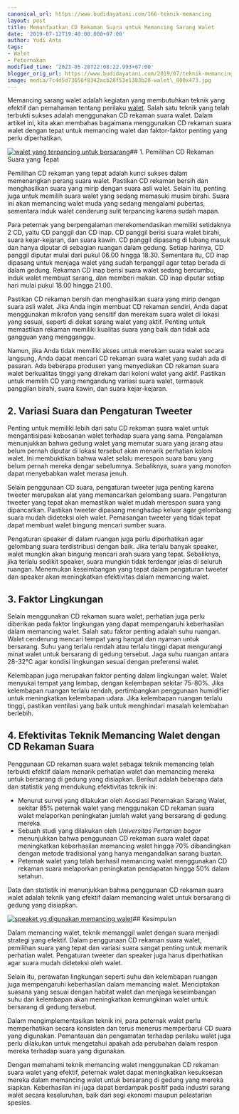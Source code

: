 ```yaml
---
canonical_url: https://www.budidayatani.com/166-teknik-memancing
layout: post
title: Memanfaatkan CD Rekaman Suara untuk Memancing Sarang Walet
date: '2019-07-12T19:40:00.000+07:00'
author: Yudi Anto
tags:
- Walet
- Peternakan
modified_time: '2023-05-28T22:08:22.993+07:00'
blogger_orig_url: https://www.budidayatani.com/2019/07/teknik-memancing-walet-menggunakan-cd.html
image: media/7c4d5d73656f8342acb28f53e1383b20-walet\_800x473.jpg
---
```

Memancing sarang walet adalah kegiatan yang membutuhkan teknik yang efektif dan pemahaman tentang perilaku [walet](https://www.budidayatani.com/search/label/Walet). Salah satu teknik yang telah terbukti sukses adalah menggunakan CD rekaman suara walet. Dalam artikel ini, kita akan membahas bagaimana menggunakan CD rekaman suara walet dengan tepat untuk memancing walet dan faktor-faktor penting yang perlu diperhatikan.

[![walet yang terpancing untuk bersarang](https://blogger.googleusercontent.com/img/b/R29vZ2xl/AVvXsEhxsMOIKasEkDSTndFQdj81r5iShNw0p0S1vYyACJC4xbw0rt1m5mqlnWtb8cvyxpI7IOVl5SC5EgLPgwocm48Yi9a9PIS73V-YSHpvLgr2isQUicQ_0PCmiKFecQjBf4cKCKdaIwj6-_zz8npkMC_kmBJzh8Hs5YmqFvtvyDnzC_gqsh26rCuvpB4rLA/w640-h378/walet_800x473.jpg)](https://blogger.googleusercontent.com/img/b/R29vZ2xl/AVvXsEhxsMOIKasEkDSTndFQdj81r5iShNw0p0S1vYyACJC4xbw0rt1m5mqlnWtb8cvyxpI7IOVl5SC5EgLPgwocm48Yi9a9PIS73V-YSHpvLgr2isQUicQ_0PCmiKFecQjBf4cKCKdaIwj6-_zz8npkMC_kmBJzh8Hs5YmqFvtvyDnzC_gqsh26rCuvpB4rLA/s800/walet_800x473.jpg)## 1. Pemilihan CD Rekaman Suara yang Tepat

Pemilihan CD rekaman yang tepat adalah kunci sukses dalam memenangkan perang suara walet. Pastikan CD rekaman bersih dan menghasilkan suara yang mirip dengan suara asli walet. Selain itu, penting juga untuk memilih suara walet yang sedang memasuki musim birahi. Suara ini akan memancing walet muda yang sedang mengalami pubertas, sementara induk walet cenderung sulit terpancing karena sudah mapan.

Para peternak yang berpengalaman merekomendasikan memiliki setidaknya 2 CD, yaitu CD panggil dan CD inap. CD panggil berisi suara walet birahi, suara kejar-kejaran, dan suara kawin. CD panggil dipasang di lubang masuk dan hanya diputar di sebagian ruangan dalam gedung. Setiap harinya, CD panggil diputar mulai dari pukul 06.00 hingga 18.30. Sementara itu, CD inap dipasang untuk menjaga walet yang sudah terpanggil agar tetap berada di dalam gedung. Rekaman CD inap berisi suara walet sedang bercumbu, induk walet membuat sarang, dan memberi makan. CD inap diputar setiap hari mulai pukul 18.00 hingga 21.00.

Pastikan CD rekaman bersih dan menghasilkan suara yang mirip dengan suara asli walet. Jika Anda ingin membuat CD rekaman sendiri, Anda dapat menggunakan mikrofon yang sensitif dan merekam suara walet di lokasi yang sesuai, seperti di dekat sarang walet yang aktif. Penting untuk memastikan rekaman memiliki kualitas suara yang baik dan tidak ada gangguan yang mengganggu.

Namun, jika Anda tidak memiliki akses untuk merekam suara walet secara langsung, Anda dapat mencari CD rekaman suara walet yang sudah ada di pasaran. Ada beberapa produsen yang menyediakan CD rekaman suara walet berkualitas tinggi yang direkam dari koloni walet yang aktif. Pastikan untuk memilih CD yang mengandung variasi suara walet, termasuk panggilan birahi, suara kawin, dan suara kejar-kejaran.

## 2. Variasi Suara dan Pengaturan Tweeter

Penting untuk memiliki lebih dari satu CD rekaman suara walet untuk mengantisipasi kebosanan walet terhadap suara yang sama. Pengalaman menunjukkan bahwa gedung walet yang memutar suara yang jarang atau belum pernah diputar di lokasi tersebut akan menarik perhatian koloni walet. Ini membuktikan bahwa walet selalu merespon suara baru yang belum pernah mereka dengar sebelumnya. Sebaliknya, suara yang monoton dapat menyebabkan walet merasa jenuh.

Selain penggunaan CD suara, pengaturan tweeter juga penting karena tweeter merupakan alat yang memancarkan gelombang suara. Pengaturan tweeter yang tepat akan memastikan walet mudah merespon suara yang dipancarkan. Pastikan tweeter dipasang menghadap keluar agar gelombang suara mudah dideteksi oleh walet. Pemasangan tweeter yang tidak tepat dapat membuat walet bingung mencari sumber suara.

Pengaturan speaker di dalam ruangan juga perlu diperhatikan agar gelombang suara terdistribusi dengan baik. Jika terlalu banyak speaker, walet mungkin akan bingung mencari arah suara yang tepat. Sebaliknya, jika terlalu sedikit speaker, suara mungkin tidak terdengar jelas di seluruh ruangan. Menemukan keseimbangan yang tepat dalam pengaturan tweeter dan speaker akan meningkatkan efektivitas dalam memancing walet.

## 3. Faktor Lingkungan

Selain menggunakan CD rekaman suara walet, perhatian juga perlu diberikan pada faktor lingkungan yang dapat mempengaruhi keberhasilan dalam memancing walet. Salah satu faktor penting adalah suhu ruangan. Walet cenderung mencari tempat yang hangat dan nyaman untuk bersarang. Suhu yang terlalu rendah atau terlalu tinggi dapat mengurangi minat walet untuk bersarang di gedung tersebut. Jaga suhu ruangan antara 28-32°C agar kondisi lingkungan sesuai dengan preferensi walet.

Kelembapan juga merupakan faktor penting dalam lingkungan walet. Walet menyukai tempat yang lembap, dengan kelembapan sekitar 75-80%. Jika kelembapan ruangan terlalu rendah, pertimbangkan penggunaan humidifier untuk meningkatkan kelembapan udara. Jika kelembapan ruangan terlalu tinggi, pastikan ventilasi yang baik untuk menghindari masalah kelembaban berlebih.

## 4. Efektivitas Teknik Memancing Walet dengan CD Rekaman Suara

Penggunaan CD rekaman suara walet sebagai teknik memancing telah terbukti efektif dalam menarik perhatian walet dan memancing mereka untuk bersarang di gedung yang disiapkan. Berikut adalah beberapa data dan statistik yang mendukung efektivitas teknik ini:

* Menurut survei yang dilakukan oleh Asosiasi Peternakan Sarang Walet, sekitar 85% peternak walet yang menggunakan CD rekaman suara walet melaporkan peningkatan jumlah walet yang bersarang di gedung mereka.
* Sebuah studi yang dilakukan oleh *Universitas Pertanian bogor* menunjukkan bahwa penggunaan CD rekaman suara walet dapat meningkatkan keberhasilan memancing walet hingga 70% dibandingkan dengan metode tradisional yang hanya mengandalkan sarang buatan.
* Peternak walet yang telah berhasil memancing walet menggunakan CD rekaman suara melaporkan peningkatan pendapatan hingga 50% dalam setahun.

Data dan statistik ini menunjukkan bahwa penggunaan CD rekaman suara walet adalah teknik yang efektif dalam memancing walet untuk bersarang di gedung yang disiapkan.

[![speaket yg digunakan memancing walet](https://blogger.googleusercontent.com/img/b/R29vZ2xl/AVvXsEi-rCOZcrieg7oT_7ISnNGYS0-b_6ornrxt2-T3qButETODnCISN0lkplqaRWecaxSgQno5UWcG19Nh4pOAp-WeVTluNOYYaJrSqjtgANsHDADvlk1-HjYLjp5xTzwYBeMIb_AnAIVbReAzo3tb3FmOxtX7-kcslsruj0dDdg9aHeD5bf6dDRha53uiYg/w640-h436/walet_800x546.jpg)](https://blogger.googleusercontent.com/img/b/R29vZ2xl/AVvXsEi-rCOZcrieg7oT_7ISnNGYS0-b_6ornrxt2-T3qButETODnCISN0lkplqaRWecaxSgQno5UWcG19Nh4pOAp-WeVTluNOYYaJrSqjtgANsHDADvlk1-HjYLjp5xTzwYBeMIb_AnAIVbReAzo3tb3FmOxtX7-kcslsruj0dDdg9aHeD5bf6dDRha53uiYg/s800/walet_800x546.jpg)## Kesimpulan

Dalam memancing walet, teknik memanggil walet dengan suara menjadi strategi yang efektif. Dalam penggunaan CD rekaman suara walet, pemilihan suara yang tepat dan variasi suara sangat penting untuk menarik perhatian walet. Pengaturan tweeter dan speaker juga harus diperhatikan agar suara mudah dideteksi oleh walet.

Selain itu, perawatan lingkungan seperti suhu dan kelembapan ruangan juga mempengaruhi keberhasilan dalam memancing walet. Menciptakan suasana yang sesuai dengan habitat walet dan menjaga keseimbangan suhu dan kelembapan akan meningkatkan kemungkinan walet untuk bersarang di gedung tersebut.

Dalam mengimplementasikan teknik ini, para peternak walet perlu memperhatikan secara konsisten dan terus menerus memperbarui CD suara yang digunakan. Pemantauan dan pengamatan terhadap perilaku walet juga perlu dilakukan untuk mengetahui apakah ada perubahan dalam respon mereka terhadap suara yang digunakan.

Dengan memahami teknik memancing walet menggunakan CD rekaman suara walet yang efektif, peternak walet dapat meningkatkan kesuksesan mereka dalam memancing walet untuk bersarang di gedung yang mereka siapkan. Keberhasilan ini juga dapat berdampak positif pada industri sarang walet secara keseluruhan, baik dari segi ekonomi maupun pelestarian spesies.

